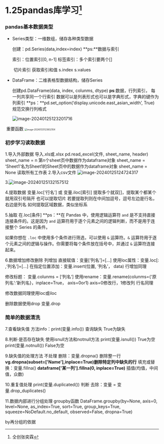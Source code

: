 # 1.25pandas库学习[^1]

### pandas基本数据类型

- Series类型：一维数组，储存各种类型数据

	创建：pd.Series(data,index=index) **ps:**数据与索引

	索引：位置索引[0, n-1] 标签索引：多个索引要两个[] 

	​			切片索引 获取索引和值 s.index  s.values

- DataFrame：二维表格型数据结构，储存Series

	创建pd.DataFrame(data, index, colunms, dtype) **ps**:数据，行列索引，
	每一列共享同一个行索引
	数据可以是列表形式也可以是字典形式，字典的键作为列索引
	**ps：**pd.set_option(‘display.unicode.east_asian_width’, True) 规范交换行列格式

	![image-20240125123201716](https://yilaoshi.oss-cn-guangzhou.aliyuncs.com/picture/image-20240125123201716.png)

​		重要函数
<img src="https://yilaoshi.oss-cn-guangzhou.aliyuncs.com/picture/image-20240125123832104.png" alt="image-20240125123832104" style="zoom: 50%;" />	 



### 初步学习读取数据

1.导入外部数据
导入.xls或.xlsx
pd.read_excel(文件, sheet_name, header)
sheet_name = n 第n个sheet页中数据作为dataframe对象
sheet_name = ‘Sheet1’名为Sheet1的Sheet页中的数据作为dataframe对象
sheet_name = None 读取所有工作表
2.导入csv文件
![image-20240125124724317](https://yilaoshi.oss-cn-guangzhou.aliyuncs.com/picture/image-20240125124724317.png)

3.![image-20240125132157512](https://yilaoshi.oss-cn-guangzhou.aliyuncs.com/picture/image-20240125132157512.png)

4.提取数据
变量.loc[‘行名’] 或 变量.iloc[索引] 
提取多个就双[]，提取某个都某个就用双引号隔开
也可以提取切片
若要提取列则在中间加逗号，逗号左边是行名，右边是列名
如何提取区域数据，类似坐标系

5.抽取
在.loc[条件]
**ps：**在 Pandas 中，使用逻辑运算符 `and` 是不支持直接连接条件的。这是因为 `and` 运算符用于逐个元素之间的逻辑判断，而不是用于连接整个 Series 的条件。

如果你想在 `.loc` 中使用多个条件进行筛选，可以使用 `&` 运算符。`&` 运算符用于逐个元素之间的逻辑与操作。你需要将每个条件放在括号中，并通过 `&` 运算符连接起来。

6.数据增加修改删除
列增加
直接赋值：变量[‘列名’]=[…]
使用loc属性：变量.loc[: ,‘列名’]=[…]
在指定位置添加：变量.insert(位置, ‘列名’， data)
行增加同理

修改标题：
变量.colunms = [‘列名‘]
使用rename：变量.rename(colunms={‘原列名’:’新列名}，inplace=True， axis=0or1)
axis=0修改行，1修改列
行名同理

修改数据同理使用loc或iloc

删除数据使用drop
变量.drop

### 简单的数据清洗

7.查看缺失值
方法info：print(变量.info()) 查询缺失 True为缺失

8.判断·是否存在缺失
使用isnull方法和notnull方法
print(变量.isnull()) True为空
print(变量.notnull()) False为空

9.缺失值的处理方法
不处理
删除：变量.dropna() 删除整一行
**vg.dropna(subset=['Name'],inplace=True)删除特定列中缺失的行**
填充或替换：变量.fillna()
**dataframe['某一列'].fillna(0, inplace=True)**
插值(均值，中间值，众数)

10.重复值处理
print(变量.duplicated()) 判断
去除：变量 = 变量.drop_duplicates()

11.数据内部进行分组处理
groupby函数
DataFrame.groupby(by=None, 
				axis=0, 
				level=None, 
				as_index=True, 
				sort=True, 
				group_keys=True, 
				squeeze=NoDefault.no_default, 
				observed=False, 
				dropna=True)

by再分组的依据



[^1]:仝创张奕霖